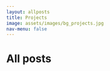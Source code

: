 ```yaml
---
layout: allposts
title: Projects
image: assets/images/bg_projects.jpg
nav-menu: false
---
```


<h1>All posts</h1>
